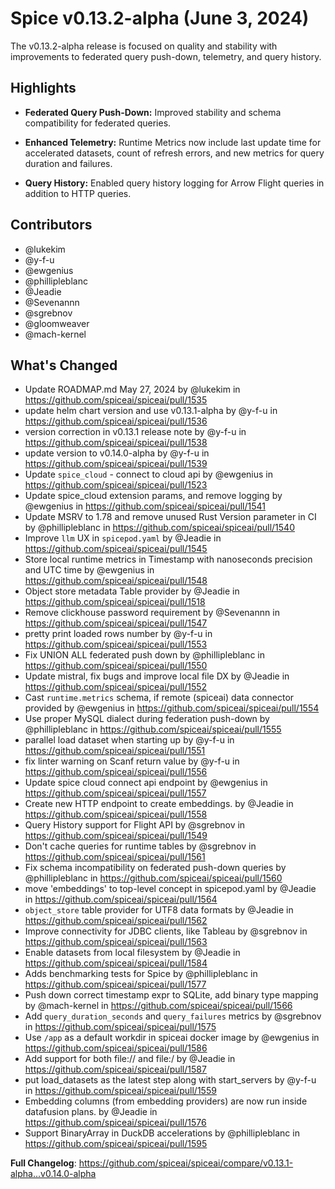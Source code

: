 # Spice v0.13.2-alpha (June 3, 2024)

The v0.13.2-alpha release is focused on quality and stability with improvements to federated query push-down, telemetry, and query history.

## Highlights

- **Federated Query Push-Down:** Improved stability and schema compatibility for federated queries.

- **Enhanced Telemetry:** Runtime Metrics now include last update time for accelerated datasets, count of refresh errors, and new metrics for query duration and failures.

- **Query History:** Enabled query history logging for Arrow Flight queries in addition to HTTP queries.

## Contributors

- @lukekim
- @y-f-u
- @ewgenius
- @phillipleblanc
- @Jeadie
- @Sevenannn
- @sgrebnov
- @gloomweaver
- @mach-kernel

## What's Changed

- Update ROADMAP.md May 27, 2024 by @lukekim in https://github.com/spiceai/spiceai/pull/1535
- update helm chart version and use v0.13.1-alpha by @y-f-u in https://github.com/spiceai/spiceai/pull/1536
- version correction in v0.13.1 release note by @y-f-u in https://github.com/spiceai/spiceai/pull/1538
- update version to v0.14.0-alpha by @y-f-u in https://github.com/spiceai/spiceai/pull/1539
- Update `spice_cloud` - connect to cloud api by @ewgenius in https://github.com/spiceai/spiceai/pull/1523
- Update spice_cloud extension params, and remove logging by @ewgenius in https://github.com/spiceai/spiceai/pull/1541
- Update MSRV to 1.78 and remove unused Rust Version parameter in CI by @phillipleblanc in https://github.com/spiceai/spiceai/pull/1540
- Improve `llm` UX in `spicepod.yaml` by @Jeadie in https://github.com/spiceai/spiceai/pull/1545
- Store local runtime metrics in Timestamp with nanoseconds precision and UTC time by @ewgenius in https://github.com/spiceai/spiceai/pull/1548
- Object store metadata Table provider by @Jeadie in https://github.com/spiceai/spiceai/pull/1518
- Remove clickhouse password requirement by @Sevenannn in https://github.com/spiceai/spiceai/pull/1547
- pretty print loaded rows number by @y-f-u in https://github.com/spiceai/spiceai/pull/1553
- Fix UNION ALL federated push down by @phillipleblanc in https://github.com/spiceai/spiceai/pull/1550
- Update mistral, fix bugs and improve local file DX by @Jeadie in https://github.com/spiceai/spiceai/pull/1552
- Cast `runtime.metrics` schema, if remote (spiceai) data connector provided by @ewgenius in https://github.com/spiceai/spiceai/pull/1554
- Use proper MySQL dialect during federation push-down by @phillipleblanc in https://github.com/spiceai/spiceai/pull/1555
- parallel load dataset when starting up by @y-f-u in https://github.com/spiceai/spiceai/pull/1551
- fix linter warning on Scanf return value by @y-f-u in https://github.com/spiceai/spiceai/pull/1556
- Update spice cloud connect api endpoint by @ewgenius in https://github.com/spiceai/spiceai/pull/1557
- Create new HTTP endpoint to create embeddings. by @Jeadie in https://github.com/spiceai/spiceai/pull/1558
- Query History support for Flight API by @sgrebnov in https://github.com/spiceai/spiceai/pull/1549
- Don't cache queries for runtime tables by @sgrebnov in https://github.com/spiceai/spiceai/pull/1561
- Fix schema incompatibility on federated push-down queries by @phillipleblanc in https://github.com/spiceai/spiceai/pull/1560
- move 'embeddings' to top-level concept in spicepod.yaml by @Jeadie in https://github.com/spiceai/spiceai/pull/1564
- `object_store` table provider for UTF8 data formats by @Jeadie in https://github.com/spiceai/spiceai/pull/1562
- Improve connectivity for JDBC clients, like Tableau by @sgrebnov in https://github.com/spiceai/spiceai/pull/1563
- Enable datasets from local filesystem by @Jeadie in https://github.com/spiceai/spiceai/pull/1584
- Adds benchmarking tests for Spice by @phillipleblanc in https://github.com/spiceai/spiceai/pull/1577
- Push down correct timestamp expr to SQLite, add binary type mapping by @mach-kernel in https://github.com/spiceai/spiceai/pull/1566
- Add `query_duration_seconds` and `query_failures` metrics by @sgrebnov in https://github.com/spiceai/spiceai/pull/1575
- Use `/app` as a default workdir in spiceai docker image by @ewgenius in https://github.com/spiceai/spiceai/pull/1586
- Add support for both file:// and file:/ by @Jeadie in https://github.com/spiceai/spiceai/pull/1587
- put load_datasets as the latest step along with start_servers by @y-f-u in https://github.com/spiceai/spiceai/pull/1559
- Embedding columns (from embedding providers) are now run inside datafusion plans. by @Jeadie in https://github.com/spiceai/spiceai/pull/1576
- Support BinaryArray in DuckDB accelerations by @phillipleblanc in https://github.com/spiceai/spiceai/pull/1595

**Full Changelog**: https://github.com/spiceai/spiceai/compare/v0.13.1-alpha...v0.14.0-alpha
